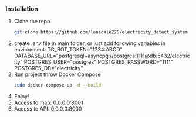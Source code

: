 ### Installation

1. Clone the repo
   ```sh
   git clone https://github.com/lonsdale228/electricity_detect_system
   ```
2. create .env file in main folder, or just add following variables in environment:
   TG_BOT_TOKEN="1234:ABCD"
   DATABASE_URL="postgresql+asyncpg://postgres:1111@db:5432/electricity"
   POSTGRES_USER="postgres"
   POSTGRES_PASSWORD="1111"
   POSTGRES_DB="electricity"
2. Run project throw Docker Compose
   ```sh
   sudo docker-compose up -d --build
   ```
3. Enjoy!
4. Access to map: 0.0.0.0:8001
5. Access to API: 0.0.0.0:8000
